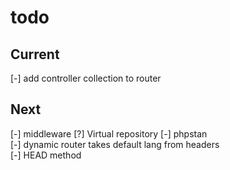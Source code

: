 # todo

## Current

[-] add controller collection to router

## Next

[-] middleware
[?] Virtual repository
[-] phpstan  
[-] dynamic router takes default lang from headers  
[-] HEAD method
